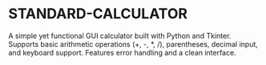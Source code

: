 # STANDARD-CALCULATOR
A simple yet functional GUI calculator built with Python and Tkinter. Supports basic arithmetic operations (+, -, *, /), parentheses, decimal input, and keyboard support. Features error handling and a clean interface.

